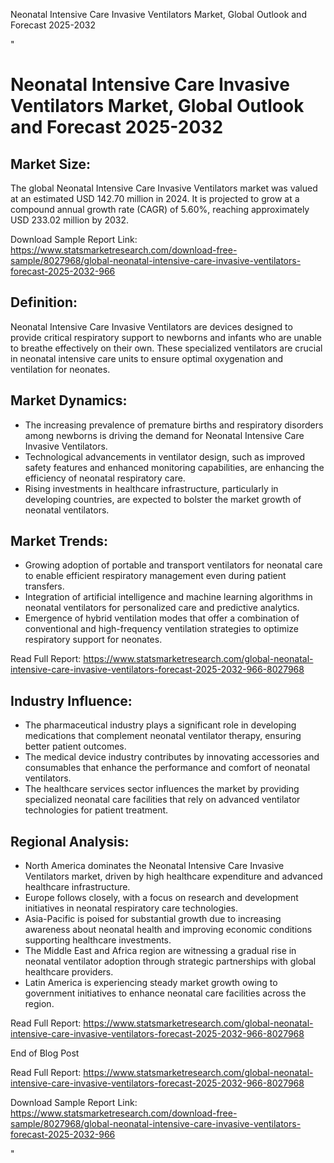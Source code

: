 Neonatal Intensive Care Invasive Ventilators Market, Global Outlook and Forecast 2025-2032

"<html>
<head>
<title>Neonatal Intensive Care Invasive Ventilators Market, Global Outlook and Forecast 2025-2032</title>
</head>
<body>

<h1>Neonatal Intensive Care Invasive Ventilators Market, Global Outlook and Forecast 2025-2032</h1>

<h2>Market Size:</h2>
<p>The global Neonatal Intensive Care Invasive Ventilators market was valued at an estimated USD 142.70 million in 2024. It is projected to grow at a compound annual growth rate (CAGR) of 5.60%, reaching approximately USD 233.02 million by 2032.</p>
<p>Download Sample Report Link: <a href='https://www.statsmarketresearch.com/download-free-sample/8027968/global-neonatal-intensive-care-invasive-ventilators-forecast-2025-2032-966'>https://www.statsmarketresearch.com/download-free-sample/8027968/global-neonatal-intensive-care-invasive-ventilators-forecast-2025-2032-966</a></p>

<h2>Definition:</h2>
<p>Neonatal Intensive Care Invasive Ventilators are devices designed to provide critical respiratory support to newborns and infants who are unable to breathe effectively on their own. These specialized ventilators are crucial in neonatal intensive care units to ensure optimal oxygenation and ventilation for neonates.</p>

<h2>Market Dynamics:</h2>
<ul>
  <li>The increasing prevalence of premature births and respiratory disorders among newborns is driving the demand for Neonatal Intensive Care Invasive Ventilators.</li>
  <li>Technological advancements in ventilator design, such as improved safety features and enhanced monitoring capabilities, are enhancing the efficiency of neonatal respiratory care.</li>
  <li>Rising investments in healthcare infrastructure, particularly in developing countries, are expected to bolster the market growth of neonatal ventilators.</li>
</ul>

<h2>Market Trends:</h2>
<ul>
  <li>Growing adoption of portable and transport ventilators for neonatal care to enable efficient respiratory management even during patient transfers.</li>
  <li>Integration of artificial intelligence and machine learning algorithms in neonatal ventilators for personalized care and predictive analytics.</li>
  <li>Emergence of hybrid ventilation modes that offer a combination of conventional and high-frequency ventilation strategies to optimize respiratory support for neonates.</li>
</ul>
<p>Read Full Report: <a href='https://www.statsmarketresearch.com/global-neonatal-intensive-care-invasive-ventilators-forecast-2025-2032-966-8027968'>https://www.statsmarketresearch.com/global-neonatal-intensive-care-invasive-ventilators-forecast-2025-2032-966-8027968</a></p>

<h2>Industry Influence:</h2>
<ul>
  <li>The pharmaceutical industry plays a significant role in developing medications that complement neonatal ventilator therapy, ensuring better patient outcomes.</li>
  <li>The medical device industry contributes by innovating accessories and consumables that enhance the performance and comfort of neonatal ventilators.</li>
  <li>The healthcare services sector influences the market by providing specialized neonatal care facilities that rely on advanced ventilator technologies for patient treatment.</li>
</ul>

<h2>Regional Analysis:</h2>
<ul>
  <li>North America dominates the Neonatal Intensive Care Invasive Ventilators market, driven by high healthcare expenditure and advanced healthcare infrastructure.</li>
  <li>Europe follows closely, with a focus on research and development initiatives in neonatal respiratory care technologies.</li>
  <li>Asia-Pacific is poised for substantial growth due to increasing awareness about neonatal health and improving economic conditions supporting healthcare investments.</li>
  <li>The Middle East and Africa region are witnessing a gradual rise in neonatal ventilator adoption through strategic partnerships with global healthcare providers.</li>
  <li>Latin America is experiencing steady market growth owing to government initiatives to enhance neonatal care facilities across the region.</li>
</ul>
<p>Read Full Report: <a href='https://www.statsmarketresearch.com/global-neonatal-intensive-care-invasive-ventilators-forecast-2025-2032-966-8027968'>https://www.statsmarketresearch.com/global-neonatal-intensive-care-invasive-ventilators-forecast-2025-2032-966-8027968</a></p>

<p>End of Blog Post</p>
<p>Read Full Report: <a href='https://www.statsmarketresearch.com/global-neonatal-intensive-care-invasive-ventilators-forecast-2025-2032-966-8027968'>https://www.statsmarketresearch.com/global-neonatal-intensive-care-invasive-ventilators-forecast-2025-2032-966-8027968</a></p>
<p>Download Sample Report Link: <a href='https://www.statsmarketresearch.com/download-free-sample/8027968/global-neonatal-intensive-care-invasive-ventilators-forecast-2025-2032-966'>https://www.statsmarketresearch.com/download-free-sample/8027968/global-neonatal-intensive-care-invasive-ventilators-forecast-2025-2032-966</a></p>

</body>
</html>
</html>"
